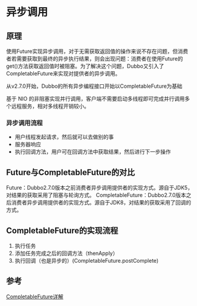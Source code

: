 # 异步调用



## 原理

使用Future实现异步调用，对于无需获取返回值的操作来说不存在问题，但消费者若需要获取到最终的异步执行结果，则会出现问题：消费者在使用Future的get()方法获取返回值时被阻塞。为了解决这个问题，Dubbo又引入了CompletableFuture来实现对提供者的异步调用。

从v2.7.0开始，Dubbo的所有异步编程接口开始以CompletableFuture为基础

基于 NIO 的非阻塞实现并行调用，客户端不需要启动多线程即可完成并行调用多个远程服务，相对多线程开销较小。



### 异步调用流程

- 用户线程发起请求，然后就可以去做别的事
- 服务器响应
- 执行回调方法，用户可在回调方法中获取结果，然后进行下一步操作





## Future与CompletableFuture的对比

Future：Dubbo2.7.0版本之前消费者异步调用提供者的实现方式。源自于JDK5，对结果的获取采用了阻塞与轮询方式。
CompletableFuture：Dubbo2.7.0版本之后消费者异步调用提供者的实现方式。源自于JDK8，对结果的获取采用了回调的方式。



## CompletableFuture的实现流程

1. 执行任务
2. 添加任务完成之后的回调方法（thenApply）
3. 执行回调（也是异步的）(CompletableFuture.postComplete)





## 参考

[CompletableFuture详解](https://www.cnblogs.com/xiangnanl/p/9939447.html)